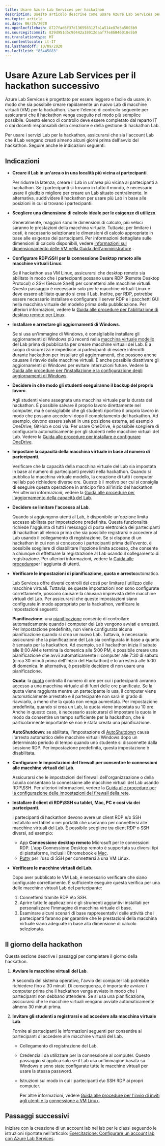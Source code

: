 ```yaml
---
title: Usare Azure Lab Services per hackathon
description: Questo articolo descrive come usare Azure Lab Services per la creazione di Lab che è possibile usare per l'esecuzione di gli hackathon.
ms.topic: article
ms.date: 06/26/2020
ms.openlocfilehash: 8727fad6f37d1365983127a1a514e87e3a5003b9
ms.sourcegitcommit: 829d951d5c90442a38012daaf77e86046018e5b9
ms.translationtype: MT
ms.contentlocale: it-IT
ms.lasthandoff: 10/09/2020
ms.locfileid: "85445883"
---
```

# <a name="use-azure-lab-services-for-your-next-hackathon"></a>Usare Azure Lab Services per il hackathon successivo
Azure Lab Services è progettato per essere leggero e facile da usare, in modo che sia possibile creare rapidamente un nuovo Lab di macchine virtuali (VM) per la hackathon.  Usare l'elenco di controllo seguente per assicurarsi che il hackathon venga eseguito nel modo più semplice possibile. Questo elenco di controllo deve essere completato dal reparto IT o dai docenti responsabili della creazione e della gestione di hackathon Lab. 

Per usare i servizi Lab per la hackathon, assicurarsi che sia l'account Lab che il Lab vengano creati almeno alcuni giorni prima dell'avvio del hackathon. Seguire anche le indicazioni seguenti:

## <a name="guidance"></a>Indicazioni

- **Creare il Lab in un'area o in una località più vicina ai partecipanti**. 

    Per ridurre la latenza, creare il Lab in un'area più vicina ai partecipanti a hackathon.  Se i partecipanti si trovano in tutto il mondo, è necessario usare il giudizio migliore per creare un Lab situato centralmente.  In alternativa, suddividere il hackathon per usare più Lab in base alle posizioni in cui si trovano i partecipanti.
- **Scegliere una dimensione di calcolo ideale per le esigenze di utilizzo**.

    Generalmente, maggiori sono le dimensioni di calcolo, più veloci saranno le prestazioni della macchina virtuale. Tuttavia, per limitare i costi, è necessario selezionare le dimensioni di calcolo appropriate in base alle esigenze dei partecipanti. Per informazioni dettagliate sulle dimensioni di calcolo disponibili, vedere [informazioni sul dimensionamento delle VM nella Guida dell'amministratore](administrator-guide.md#vm-sizing) .
- **Configurare RDP\SSH per la connessione Desktop remoto alle macchine virtuali Linux**.

    Se il hackathon usa VM Linux, assicurarsi che desktop remoto sia abilitato in modo che i partecipanti possano usare RDP (Remote Desktop Protocol) o SSH (Secure Shell) per connettersi alle macchine virtuali. Questo passaggio è necessario solo per le macchine virtuali Linux e deve essere abilitato quando si crea il Lab. Inoltre, per RDP, potrebbe essere necessario installare e configurare il server RDP e i pacchetti GUI nella macchina virtuale del modello prima della pubblicazione.  Per ulteriori informazioni, vedere la [Guida alle procedure per l'abilitazione di desktop remoto per Linux](how-to-enable-remote-desktop-linux.md).

- **Installare e arrestare gli aggiornamenti di Windows**. 

    Se si usa un'immagine di Windows, è consigliabile installare gli aggiornamenti di Windows più recenti nella [macchina virtuale modello](how-to-create-manage-template.md) del Lab prima di pubblicarla per creare macchine virtuali dei Lab. È a scopo di sicurezza e impedisce ai partecipanti di essere interrotti durante hackathon per installare gli aggiornamenti, che possono anche causare il riavvio delle macchine virtuali. È anche possibile disattivare gli aggiornamenti di Windows per evitare interruzioni future. Vedere la [Guida alle procedure per l'installazione e la configurazione degli aggiornamenti di Windows](how-to-prepare-windows-template.md#install-and-configure-updates).
- **Decidere in che modo gli studenti eseguiranno il backup del proprio lavoro**. 

    Agli studenti viene assegnata una macchina virtuale per la durata del hackathon. È possibile salvare il proprio lavoro direttamente nel computer, ma è consigliabile che gli studenti riportino il proprio lavoro in modo che possano accedervi dopo il completamento del hackathon. Ad esempio, devono essere salvati in una posizione esterna, ad esempio OneDrive, GitHub e così via. Per usare OneDrive, è possibile scegliere di configurarlo automaticamente per gli studenti nelle macchine virtuali del Lab. Vedere la [Guida alle procedure per installare e configurare OneDrive](how-to-prepare-windows-template.md#install-and-configure-onedrive).
- **Impostare la capacità della macchina virtuale in base al numero di partecipanti**. 

    Verificare che la capacità della macchina virtuale del Lab sia impostata in base al numero di partecipanti previsti nella hackathon. Quando si pubblica la macchina virtuale modello, la creazione di tutti i computer nel lab può richiedere diverse ore. Questo è il motivo per cui si consiglia di eseguire questa operazione in anticipo fino all'inizio del hackathon. Per ulteriori informazioni, vedere la [Guida alle procedure per l'aggiornamento della capacità del Lab](how-to-set-virtual-machine-passwords.md#update-the-lab-capacity).

- **Decidere se limitare l'accesso al Lab**. 

    Quando si aggiungono utenti al Lab, è disponibile un'opzione limita accesso abilitata per impostazione predefinita. Questa funzionalità richiede l'aggiunta di tutti i messaggi di posta elettronica dei partecipanti di hackathon all'elenco prima che sia possibile registrarsi e accedere al Lab usando il collegamento di registrazione. Se si dispone di un hackathon in cui non si conoscono i partecipanti prima dell'evento, è possibile scegliere di disabilitare l'opzione limita accesso, che consente a chiunque di effettuare la registrazione al Lab usando il collegamento di registrazione. Per ulteriori informazioni, vedere la [Guida alle procedure](how-to-configure-student-usage.md#add-users-to-a-lab)per l'aggiunta di utenti.

- **Verificare le impostazioni di pianificazione, quota e arresto**automatico. 

    Lab Services offre diversi controlli dei costi per limitare l'utilizzo delle macchine virtuali. Tuttavia, se queste impostazioni non sono configurate correttamente, possono causare la chiusura imprevista delle macchine virtuali del Lab. Per assicurarsi che queste impostazioni siano configurate in modo appropriato per la hackathon, verificare le impostazioni seguenti:

    **Pianificazione**: una [pianificazione](how-to-create-schedules.md) consente di controllare automaticamente quando i computer dei Lab vengono avviati e arrestati. Per impostazione predefinita, non viene configurata alcuna pianificazione quando si crea un nuovo Lab. Tuttavia, è necessario assicurarsi che la pianificazione del Lab sia configurata in base a quanto è sensato per la hackathon.  Ad esempio, se il hackathon inizia il sabato alle 8:00 AM e termina la domenica alle 5:00 PM, è possibile creare una pianificazione che avvii automaticamente il computer alle 7:30 di sabato (circa 30 minuti prima dell'inizio del Hackathon) e lo arresterà alle 5:00 di domenica. In alternativa, è possibile decidere di non usare una pianificazione.

    **Quota**: la [quota](how-to-configure-student-usage.md#set-quotas-for-users) controlla il numero di ore per cui i partecipanti avranno accesso a una macchina virtuale al di fuori delle ore pianificate. Se la quota viene raggiunta mentre un partecipante lo usa, il computer viene automaticamente arrestato e il partecipante non sarà in grado di riavviarlo, a meno che la quota non venga aumentata. Per impostazione predefinita, quando si crea un Lab, la quota viene impostata su 10 ore. Anche in questo caso, è necessario assicurarsi di impostare la quota in modo da consentire un tempo sufficiente per la hackathon, che è particolarmente importante se non è stata creata una pianificazione.

    **AutoShutdown**: se abilitata, l'impostazione di [AutoShutdown](how-to-enable-shutdown-disconnect.md) causa l'arresto automatico delle macchine virtuali Windows dopo un determinato periodo di tempo quando uno studente si disconnette dalla sessione RDP. Per impostazione predefinita, questa impostazione è disabilitata.

- **Configurare le impostazioni del firewall per consentire le connessioni alle macchine virtuali del Lab**. 

    Assicurarsi che le impostazioni del firewall dell'organizzazione o della scuola consentano la connessione alle macchine virtuali del Lab usando RDP\SSH. Per ulteriori informazioni, vedere la [Guida alle procedure per la configurazione delle impostazioni del firewall della rete](how-to-configure-firewall-settings.md).

- **Installare il client di RDP\SSH su tablet, Mac, PC e così via dei partecipanti**.

    I partecipanti di hackathon devono avere un client RDP e/o SSH installato nei tablet o nei portatili che useranno per connettersi alle macchine virtuali del Lab. È possibile scegliere tra client RDP o SSH diversi, ad esempio:

    - App **Connessione desktop remoto** Microsoft per le connessioni RDP. L'app Connessione Desktop remoto è supportata su diversi tipi di piattaforme, inclusi i Chromebook e [Mac](https://techcommunity.microsoft.com/t5/azure-lab-services/connecting-to-azure-lab-services-environments-on-your-macos/ba-p/1290162).
    - [Putty](https://techcommunity.microsoft.com/t5/azure-lab-services/connecting-to-azure-lab-services-environments-on-your-macos/ba-p/1290162) per l'uso di SSH per connettersi a una VM Linux.
- **Verificare le macchine virtuali del Lab**. 

    Dopo aver pubblicato le VM Lab, è necessario verificare che siano configurate correttamente. È sufficiente eseguire questa verifica per una delle macchine virtuali Lab del partecipante:

    1. Connettersi tramite RDP e\o SSH.
    2. Aprire tutte le applicazioni e gli strumenti aggiuntivi installati per personalizzare l'immagine di macchina virtuale di base.
    3. Esaminare alcuni scenari di base rappresentativi delle attività che i partecipanti faranno per garantire che le prestazioni della macchina virtuale siano adeguate in base alla dimensione di calcolo selezionata.

## <a name="on-the-day-of-hackathon"></a>Il giorno della hackathon
Questa sezione descrive i passaggi per completare il giorno della hackathon.

1. **Avviare le macchine virtuali del Lab**.

    A seconda del sistema operativo, l'avvio del computer lab potrebbe richiedere fino a 30 minuti. Di conseguenza, è importante avviare i computer prima che il hackathon venga avviato in modo che i partecipanti non debbano attendere. Se si usa una pianificazione, assicurarsi che le macchine virtuali vengano avviate automaticamente almeno 30 minuti prima.
2. **Invitare gli studenti a registrarsi e ad accedere alla macchina virtuale Lab**. 

    Fornire ai partecipanti le informazioni seguenti per consentire ai partecipanti di accedere alle macchine virtuali del Lab. 

    - Collegamento di registrazione del Lab. 
    - Credenziali da utilizzare per la connessione al computer. Questo passaggio si applica solo se il Lab usa un'immagine basata su Windows e sono state configurate tutte le macchine virtuali per usare la stessa password.
    - Istruzioni sul modo in cui i partecipanti e\o SSH RDP ai propri computer.

        Per altre informazioni, vedere [Guida alle procedure per l'invio di inviti agli utenti e la](how-to-configure-student-usage.md?branch=master#send-invitations-to-users) [connessione a VM Linux](how-to-use-remote-desktop-linux-student.md?branch=master). 

## <a name="next-steps"></a>Passaggi successivi
Iniziare con la creazione di un account lab nei lab per le classi seguendo le istruzioni riportate nell'articolo: [Esercitazione: Configurare un account lab con Azure Lab Services](tutorial-setup-lab-account.md).